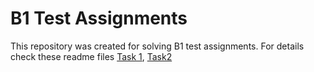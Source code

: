 # B1 Test Assignments
This repository was created for solving B1 test assignments.
For details check these readme files [Task 1](Task1/Readme.md), [Task2](Task2/Readme.md)
